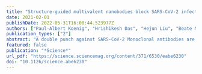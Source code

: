 ```yaml
---
title: "Structure-guided multivalent nanobodies block SARS-CoV-2 infection and suppress mutational escape"
date: 2021-02-01
publishDate: 2022-05-31T16:00:44.523977Z
authors: ["Paul-Albert Koenig", "Hrishikesh Das", "Hejun Liu", "Beate M. Kümmerer", "Florian N. Gohr", "Lea-Marie Jenster", "Lisa D. J. Schiffelers", "Yonas M. Tesfamariam", "Miki Uchima", "Jennifer D. Wuerth", "Karl Gatterdam", "Natalia Ruetalo", "Maria H. Christensen", "Caroline I. Fandrey", "Sabine Normann", "Jan M. P. Tödtmann", "Steffen Pritzl", "Leo Hanke", "Jannik Boos", "Meng Yuan", "Xueyong Zhu", "Jonathan L. Schmid-Burgk", "Hiroki Kato", "Michael Schindler", "Ian A. Wilson", "Matthias Geyer", "Kerstin U. Ludwig", "B. Martin Hällberg", "Nicholas C. Wu", "Florian I. Schmidt"]
publication_types: ["2"]
abstract: "A double punch against SARS-CoV-2 Monoclonal antibodies are an important weapon in the battle against COVID-19. However, these large proteins are difficult to produce in the needed quantities and at low cost. Attention has turned to nanobodies, which are aptly named, single-domain antibodies that are easier to produce and have the potential to be administered by inhalation. Koenig et al. describe four nanobodies that bind to the severe acute respiratory syndrome coronavirus 2 (SARS-CoV-2) spike protein and prevent infection of cells (see the Perspective by Saelens and Schepens). Structures show that the nanobodies target two distinct epitopes on the SARS-CoV-2 spike protein. Multivalent nanobodies neutralize virus much more potently than single nanobodies, and multivalent nanobodies that bind two epitopes prevent the emergence of viral escape mutants. Science, this issue p. eabe6230; see also p. 681 Structured Abstract INTRODUCTIONThe global scale and rapid spread of severe acute respiratory syndrome coronavirus 2 (SARS-CoV-2) pose unprecedented challenges to society, health care systems, and science. In addition to effective and safe vaccines, passive immunization by antibody-related molecules offers an opportunity to harness the vertebrate immune system to fight viral infections in high-risk patients. Variable domains of heavy-chain–only antibodies (VHHs), also known as nanobodies, are suitable lead molecules in such efforts, as they are small, extremely stable, easy to engineer, and economic to produce in simple expression systems. RATIONALEWe engineered improved multivalent nanobodies neutralizing SARS-CoV-2 on the basis of two principles: (i) detailed structural information of their epitopes and binding modes to the viral spike protein and (ii) mechanistic insights into viral fusion with cellular membranes catalyzed by the spike. RESULTSNanobodies specific for the receptor binding domain (RBD) of SARS-CoV-2 spike were identified by phage display using nanobody libraries from an alpaca and a llama immunized with the RBD and inactivated virus. Four of the resulting nanobodies—VHHs E, U, V, and W—potently neutralize SARS-CoV-2 and SARS-CoV-2–pseudotyped vesicular stomatitis virus. X-ray crystallography revealed that the nanobodies bind to two distinct epitopes on the RBD, interfaces “E” and “UVW,” which can be synergistically targeted by combinations of nanobodies to inhibit infection. Cryo–electron microscopy (cryo-EM) of trimeric spike in complex with VHH E and VHH V revealed that VHH E stabilizes a conformation of the spike with all three RBDs in the “up” conformation (3-up), a state that is typically associated with activation by receptor binding. In line with this observation, we found that VHH E triggers the fusion activity of spike in the absence of the cognate receptor ACE2. VHH V, by contrast, stabilizes spike in a 2-up conformation and does not induce fusion. On the basis of the structural information, we designed bi- and trivalent nanobodies with improved neutralizing properties. VHH EEE most potently inhibited infection, did not activate fusion, and likely inactivated virions by outcompeting interaction of the virus with its receptor. Yet evolution experiments revealed emergence of escape mutants in the spike with single–amino acid changes that were completely insensitive to inhibition by VHH EEE. VHH VE also neutralized more efficiently than VHH E or VHH V alone; stabilized the 3-up conformation of spike, as determined by cryo-EM; and more strongly induced the spike fusogenic activity. We conclude that the premature activation of the fusion machinery on virions was an unexpected mechanism of neutralization, as enhanced neutralization could not be attributed simply to better blocking of virus-receptor interactions. Activation of spike in the absence of target membranes likely induces irreversible conformational changes to assume the energetically favorable postfusion conformation without catalyzing fusion per se. Simultaneous targeting of two independent epitopes by VHH VE largely prevented the emergence of resistant escape mutants in evolution experiments. CONCLUSIONOur results demonstrate the strength of the modular combination of nanobodies for neutralization. Premature activation of spike by nanobodies reveals an unusual mode of neutralization and yields insights into the mechanism of fusion. textlessimg class=\"fragment-image\" aria-describedby=\"F1-caption\" src=\"https://science.sciencemag.org/content/sci/371/6530/eabe6230/F1.medium.gif\"/textgreater Download high-res image Open in new tab Download Powerpoint Bivalent nanobodies neutralize by inducing postfusion conformation of the SARS-CoV-2 spike.On virions, SARS-CoV-2 spike trimers are mostly in an inactive configuration with all RBDs in the down conformation (left). Binding of bivalent nanobody VE stabilizes the spike in an active conformation with all RBDs up (middle), triggering premature induction of the postfusion conformation, which irreversibly inactivates the spike protein (right). The pandemic caused by severe acute respiratory syndrome coronavirus 2 (SARS-CoV-2) continues to spread, with devastating consequences. For passive immunization efforts, nanobodies have size and cost advantages over conventional antibodies. In this study, we generated four neutralizing nanobodies that target the receptor binding domain of the SARS-CoV-2 spike protein. We used x-ray crystallography and cryo–electron microscopy to define two distinct binding epitopes. On the basis of these structures, we engineered multivalent nanobodies with more than 100 times the neutralizing activity of monovalent nanobodies. Biparatopic nanobody fusions suppressed the emergence of escape mutants. Several nanobody constructs neutralized through receptor binding competition, whereas other monovalent and biparatopic nanobodies triggered aberrant activation of the spike fusion machinery. These premature conformational changes in the spike protein forestalled productive fusion and rendered the virions noninfectious. SARS-CoV-2–neutralizing nanobodies were combined to design potent multivalent nanobodies. SARS-CoV-2–neutralizing nanobodies were combined to design potent multivalent nanobodies."
featured: false
publication: "*Science*"
url_pdf: "https://science.sciencemag.org/content/371/6530/eabe6230"
doi: "10.1126/science.abe6230"
---
```


